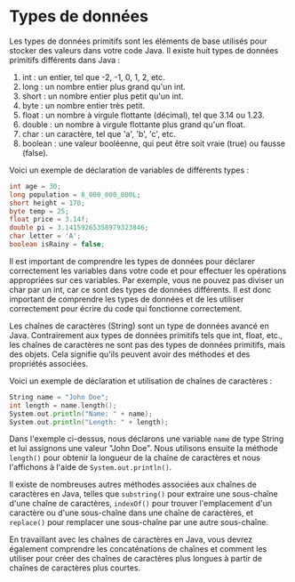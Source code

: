 # Types de données

Les types de données primitifs sont les éléments de base utilisés pour stocker des valeurs dans votre code Java. Il existe huit types de données primitifs différents dans Java :

1. int : un entier, tel que -2, -1, 0, 1, 2, etc.
2. long : un nombre entier plus grand qu'un int.
3. short : un nombre entier plus petit qu'un int.
4. byte : un nombre entier très petit.
5. float : un nombre à virgule flottante (décimal), tel que 3.14 ou 1.23.
6. double : un nombre à virgule flottante plus grand qu'un float.
7. char : un caractère, tel que 'a', 'b', 'c', etc.
8. boolean : une valeur booléenne, qui peut être soit vraie (true) ou fausse (false).

Voici un exemple de déclaration de variables de différents types :

```java
int age = 30;
long population = 8_000_000_000L;
short height = 170;
byte temp = 25;
float price = 3.14f;
double pi = 3.14159265358979323846;
char letter = 'A';
boolean isRainy = false;
```

Il est important de comprendre les types de données pour déclarer correctement les variables dans votre code et pour effectuer les opérations appropriées sur ces variables. Par exemple, vous ne pouvez pas diviser un char par un int, car ce sont des types de données différents. Il est donc important de comprendre les types de données et de les utiliser correctement pour écrire du code qui fonctionne correctement.

Les chaînes de caractères (String) sont un type de données avancé en Java. Contrairement aux types de données primitifs tels que int, float, etc., les chaînes de caractères ne sont pas des types de données primitifs, mais des objets. Cela signifie qu'ils peuvent avoir des méthodes et des propriétés associées.

Voici un exemple de déclaration et utilisation de chaînes de caractères :

```go
String name = "John Doe";
int length = name.length();
System.out.println("Name: " + name);
System.out.println("Length: " + length);
```

Dans l'exemple ci-dessus, nous déclarons une variable `name` de type String et lui assignons une valeur "John Doe". Nous utilisons ensuite la méthode `length()` pour obtenir la longueur de la chaîne de caractères et nous l'affichons à l'aide de `System.out.println()`.

Il existe de nombreuses autres méthodes associées aux chaînes de caractères en Java, telles que `substring()` pour extraire une sous-chaîne d'une chaîne de caractères, `indexOf()` pour trouver l'emplacement d'un caractère ou d'une sous-chaîne dans une chaîne de caractères, et `replace()` pour remplacer une sous-chaîne par une autre sous-chaîne.

En travaillant avec les chaînes de caractères en Java, vous devrez également comprendre les concaténations de chaînes et comment les utiliser pour créer des chaînes de caractères plus longues à partir de chaînes de caractères plus courtes.
